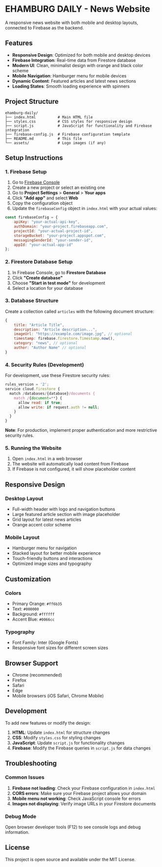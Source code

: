 # EHAMBURG DAILY - News Website

A responsive news website with both mobile and desktop layouts, connected to Firebase as the backend.

## Features

- **Responsive Design**: Optimized for both mobile and desktop devices
- **Firebase Integration**: Real-time data from Firestore database
- **Modern UI**: Clean, minimalist design with orange and black color scheme
- **Mobile Navigation**: Hamburger menu for mobile devices
- **Dynamic Content**: Featured articles and latest news sections
- **Loading States**: Smooth loading experience with spinners

## Project Structure

```
ehamburg-daily/
├── index.html          # Main HTML file
├── styles.css          # CSS styles for responsive design
├── script.js           # JavaScript for functionality and Firebase integration
├── firebase-config.js  # Firebase configuration template
├── README.md           # This file
└── assets/             # Logo images (if any)
```

## Setup Instructions

### 1. Firebase Setup

1. Go to [Firebase Console](https://console.firebase.google.com/)
2. Create a new project or select an existing one
3. Go to **Project Settings** > **General** > **Your apps**
4. Click **"Add app"** and select **Web**
5. Copy the configuration object
6. Update the `firebaseConfig` object in `index.html` with your actual values:

```javascript
const firebaseConfig = {
    apiKey: "your-actual-api-key",
    authDomain: "your-project.firebaseapp.com",
    projectId: "your-actual-project-id",
    storageBucket: "your-project.appspot.com",
    messagingSenderId: "your-sender-id",
    appId: "your-actual-app-id"
};
```

### 2. Firestore Database Setup

1. In Firebase Console, go to **Firestore Database**
2. Click **"Create database"**
3. Choose **"Start in test mode"** for development
4. Select a location for your database

### 3. Database Structure

Create a collection called `articles` with the following document structure:

```javascript
{
    title: "Article Title",
    description: "Article description...",
    imageUrl: "https://example.com/image.jpg", // optional
    timestamp: firebase.firestore.Timestamp.now(),
    category: "news", // optional
    author: "Author Name" // optional
}
```

### 4. Security Rules (Development)

For development, use these Firestore security rules:

```javascript
rules_version = '2';
service cloud.firestore {
  match /databases/{database}/documents {
    match /{document=**} {
      allow read: if true;
      allow write: if request.auth != null;
    }
  }
}
```

**Note**: For production, implement proper authentication and more restrictive security rules.

### 5. Running the Website

1. Open `index.html` in a web browser
2. The website will automatically load content from Firebase
3. If Firebase is not configured, it will show placeholder content

## Responsive Design

### Desktop Layout
- Full-width header with logo and navigation buttons
- Large featured article section with image placeholder
- Grid layout for latest news articles
- Orange accent color scheme

### Mobile Layout
- Hamburger menu for navigation
- Stacked layout for better mobile experience
- Touch-friendly buttons and interactions
- Optimized image sizes and typography

## Customization

### Colors
- Primary Orange: `#ff6b35`
- Text: `#000000`
- Background: `#ffffff`
- Accent Blue: `#0066cc`

### Typography
- Font Family: Inter (Google Fonts)
- Responsive font sizes for different screen sizes

## Browser Support

- Chrome (recommended)
- Firefox
- Safari
- Edge
- Mobile browsers (iOS Safari, Chrome Mobile)

## Development

To add new features or modify the design:

1. **HTML**: Update `index.html` for structure changes
2. **CSS**: Modify `styles.css` for styling changes
3. **JavaScript**: Update `script.js` for functionality changes
4. **Firebase**: Modify the Firebase queries in `script.js` for data changes

## Troubleshooting

### Common Issues

1. **Firebase not loading**: Check your Firebase configuration in `index.html`
2. **CORS errors**: Make sure your Firebase project allows your domain
3. **Mobile menu not working**: Check JavaScript console for errors
4. **Images not displaying**: Verify image URLs in your Firestore documents

### Debug Mode

Open browser developer tools (F12) to see console logs and debug information.

## License

This project is open source and available under the MIT License.
